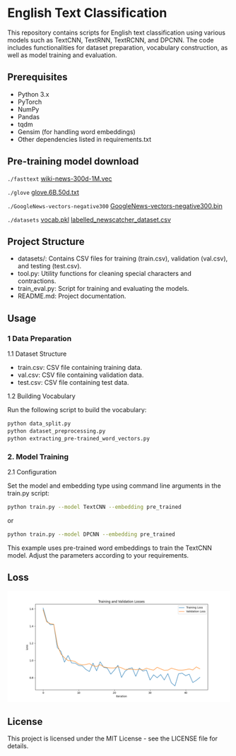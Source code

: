 # English Text Classification
This repository contains scripts for English text classification using various models such as TextCNN, TextRNN, TextRCNN, and DPCNN. The code includes functionalities for dataset preparation, vocabulary construction, as well as model training and evaluation.

## Prerequisites

* Python 3.x
* PyTorch
* NumPy
* Pandas
* tqdm
* Gensim (for handling word embeddings)
* Other dependencies listed in requirements.txt

## Pre-training model download
`./fasttext`
[wiki-news-300d-1M.vec](https://fasttext.cc/docs/en/english-vectors.html)

`./glove`
[glove.6B.50d.txt](https://www.kaggle.com/datasets/watts2/glove6b50dtxt)

`./GoogleNews-vectors-negative300`
[GoogleNews-vectors-negative300.bin](https://www.kaggle.com/datasets/leadbest/googlenewsvectorsnegative300)

`./datasets`
[vocab.pkl](https://huggingface.co/luffycodes/TAG_mems_str_128_lr_2e5_wd_01_block_512_train_bsz_6_topk_100_lambdah_0_w103/blob/main/vocab.pkl)
[labelled_newscatcher_dataset.csv](https://www.kaggle.com/datasets/kotartemiy/topic-labeled-news-dataset)

## Project Structure
* datasets/: Contains CSV files for training (train.csv), validation (val.csv), and testing (test.csv).
* tool.py: Utility functions for cleaning special characters and contractions.
* train_eval.py: Script for training and evaluating the models.
* README.md: Project documentation.
## Usage
### 1 Data Preparation

1.1 Dataset Structure
* train.csv: CSV file containing training data.
* val.csv: CSV file containing validation data.
* test.csv: CSV file containing test data.

1.2 Building Vocabulary

Run the following script to build the vocabulary:

```bash
python data_split.py
python dataset_preprocessing.py
python extracting_pre-trained_word_vectors.py
```
### 2. Model Training
2.1 Configuration

Set the model and embedding type using command line arguments in the train.py script:

```bash
python train.py --model TextCNN --embedding pre_trained
```
or
```bash
python train.py --model DPCNN --embedding pre_trained
```
This example uses pre-trained word embeddings to train the TextCNN model. Adjust the parameters according to your requirements.

## Loss
![loss](./loss_plot.png)

## License

This project is licensed under the MIT License - see the LICENSE file for details.